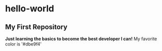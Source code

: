 # hello-world
## My First Repository

**Just learning the basics to become the best developer I can!**
My favorite color is '#dbe9f4'

